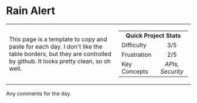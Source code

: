# Rain Alert

<table border='0'>
<tr>
  <td>
  This page is a template to copy and paste for each day. I don't like the table borders, but they are controlled by github. It looks pretty clean, so oh well.
  </td>
  <td>
    <div>
      <table>
        <tr>
          <td align='center' colspan="2"><strong>Quick Project Stats</strong></td>
        </tr>
        <tr>
          <td>Difficulty</td>
          <td align='center'>3/5</td>
        </tr>
        <tr>
          <td>Frustration</td>
          <td align='center'>2/5</td>
        </tr>
        <tr>
          <td>Key Concepts</td>
          <td align='center'><em>APIs, Security</em></td>
        </tr>
      </table>
    </div>
  </td>
</tr>
</table>


Any comments for the day.
